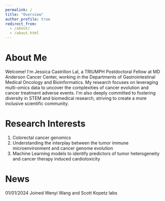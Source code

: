 ```yaml
---
permalink: /
title: "Overview"
author_profile: true
redirect_from: 
  - /about/
  - /about.html
---
```

About Me
======

Welcome! I'm Jessica Castrillon Lal, a TRIUMPH Postdoctoral Fellow at MD Anderson Cancer Center, working in the Departments of Gastrointestinal Medical Oncology and Bioinformatics. My research focuses on leveraging multi-omics data to uncover the complexities of cancer evolution and cancer treatment adverse events. I'm also deeply committed to fostering diversity in STEM and biomedical research, striving to create a more inclusive scientific community.


Research Interests
======
1. Colorectal cancer genomics
2. Understanding the interplay between the tumor immune microenvironment and cancer genome evolution  
3. Machine Learning models to identify predictors of tumor heterogeneity and cancer therapy induced cardiotoxicity


News
======
01/01/2024 Joined Wenyi Wang and Scott Kopetz labs 

